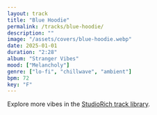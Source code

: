```yaml
---
layout: track
title: "Blue Hoodie"
permalink: /tracks/blue-hoodie/
description: ""
image: "/assets/covers/blue-hoodie.webp"
date: 2025-01-01
duration: "2:28"
album: "Stranger Vibes"
mood: ["Melancholy"]
genre: ["lo-fi", "chillwave", "ambient"]
bpm: 72
key: "F"
---
```


Explore more vibes in the [StudioRich track library](/tracks/).
